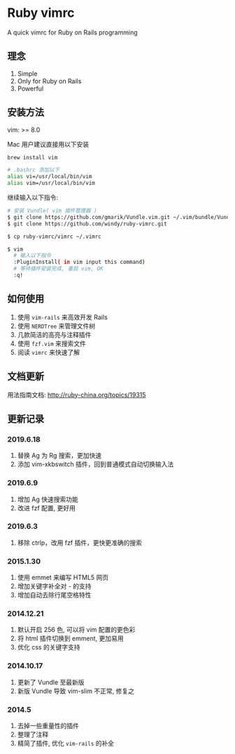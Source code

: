 Ruby vimrc
==========

A quick vimrc for Ruby on Rails programming

## 理念

1. Simple
2. Only for Ruby on Rails
3. Powerful

## 安装方法

vim: >= 8.0

Mac 用户建议直接用以下安装

```bash
brew install vim
```

```bash
# .bashrc 添加以下
alias vi=/usr/local/bin/vim
alias vim=/usr/local/bin/vim
```

继续输入以下指令:

```bash
# 安装 Vundle( vim 插件管理器 )
$ git clone https://github.com/gmarik/Vundle.vim.git ~/.vim/bundle/Vundle.vim
$ git clone https://github.com/windy/ruby-vimrc.git

$ cp ruby-vimrc/vimrc ~/.vimrc

$ vim
  # 输入以下指令
  :PluginInstall( in vim input this command)
  # 等待插件安装完成, 重启 vim, OK
  :q!
```

## 如何使用

1. 使用 `vim-rails` 来高效开发 Rails
2. 使用 `NERDTree` 来管理文件树
3. 几款简洁的高亮与注释插件
4. 使用 `fzf.vim` 来搜索文件
5. 阅读 `vimrc` 来快速了解

## 文档更新

用法指南文档: <http://ruby-china.org/topics/19315>


## 更新记录

### 2019.6.18

1. 替换 Ag 为 Rg 搜索，更加快速
2. 添加 vim-xkbswitch 插件，回到普通模式自动切换输入法

### 2019.6.9

1. 增加 Ag 快速搜索功能
2. 改进 fzf 配置, 更好用

### 2019.6.3

1. 移除 ctrlp，改用 fzf 插件，更快更准确的搜索

### 2015.1.30

1. 使用 emmet 来编写 HTML5 网页
2. 增加关键字补全对 - 的支持
3. 增加自动去除行尾空格特性

### 2014.12.21
1. 默认开启 256 色, 可以将 vim 配置的更色彩
2. 将 html 插件切换到 emment, 更加易用
3. 优化 css 的关键字支持

### 2014.10.17
1. 更新了 Vundle 至最新版
2. 新版 Vundle 导致 vim-slim 不正常, 修复之

### 2014.5
1. 去掉一些重量性的插件
2. 整理了注释
3. 精简了插件, 优化 `vim-rails` 的补全
